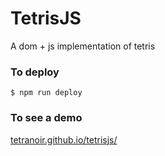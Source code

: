 # TetrisJS
A dom + js implementation of tetris

### To deploy
`$ npm run deploy`

### To see a demo
[tetranoir.github.io/tetrisjs/](https://tetranoir.github.io/tetrisjs/)